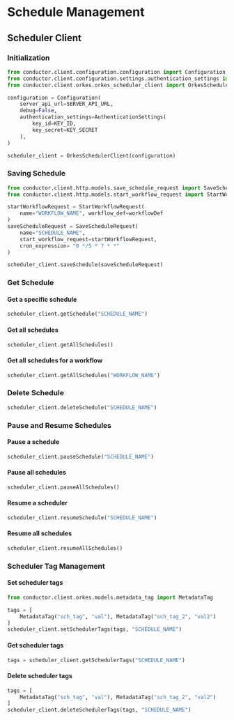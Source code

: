 # Schedule Management

## Scheduler Client

### Initialization
```python
from conductor.client.configuration.configuration import Configuration
from conductor.client.configuration.settings.authentication_settings import AuthenticationSettings
from conductor.client.orkes.orkes_scheduler_client import OrkesSchedulerClient

configuration = Configuration(
    server_api_url=SERVER_API_URL,
    debug=False,
    authentication_settings=AuthenticationSettings(
        key_id=KEY_ID,
        key_secret=KEY_SECRET
    ),
)

scheduler_client = OrkesSchedulerClient(configuration)
```

### Saving Schedule
```python
from conductor.client.http.models.save_schedule_request import SaveScheduleRequest
from conductor.client.http.models.start_workflow_request import StartWorkflowRequest

startWorkflowRequest = StartWorkflowRequest(
    name="WORKFLOW_NAME", workflow_def=workflowDef
)
saveScheduleRequest = SaveScheduleRequest(
    name="SCHEDULE_NAME",
    start_workflow_request=startWorkflowRequest,
    cron_expression= "0 */5 * ? * *"
)

scheduler_client.saveSchedule(saveScheduleRequest)
```

### Get Schedule

#### Get a specific schedule
```python
scheduler_client.getSchedule("SCHEDULE_NAME")
```

#### Get all schedules
```python
scheduler_client.getAllSchedules()
```

#### Get all schedules for a workflow
```python
scheduler_client.getAllSchedules("WORKFLOW_NAME")
```

### Delete Schedule
```python
scheduler_client.deleteSchedule("SCHEDULE_NAME")
```

### Pause and Resume Schedules

#### Pause a schedule
```python
scheduler_client.pauseSchedule("SCHEDULE_NAME")
```

#### Pause all schedules
```python
scheduler_client.pauseAllSchedules()
```

#### Resume a scheduler
```python
scheduler_client.resumeSchedule("SCHEDULE_NAME")
```

#### Resume all schedules
```python
scheduler_client.resumeAllSchedules()
```

### Scheduler Tag Management

#### Set scheduler tags
```python
from conductor.client.orkes.models.metadata_tag import MetadataTag

tags = [
    MetadataTag("sch_tag", "val"), MetadataTag("sch_tag_2", "val2")
]
scheduler_client.setSchedulerTags(tags, "SCHEDULE_NAME")
```

#### Get scheduler tags
```python
tags = scheduler_client.getSchedulerTags("SCHEDULE_NAME")
```

#### Delete scheduler tags
```python
tags = [
    MetadataTag("sch_tag", "val"), MetadataTag("sch_tag_2", "val2")
]
scheduler_client.deleteSchedulerTags(tags, "SCHEDULE_NAME")
```
